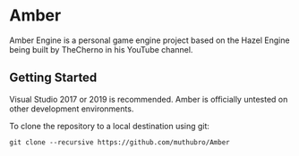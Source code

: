 # Amber
Amber Engine is a personal game engine project based on the Hazel Engine being built by TheCherno in his YouTube channel.

## Getting Started
Visual Studio 2017 or 2019 is recommended. Amber is officially untested on other development environments.

To clone the repository to a local destination using git:

`git clone --recursive https://github.com/muthubro/Amber`